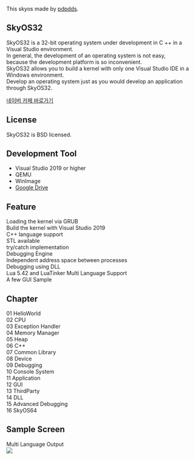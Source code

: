 This skyos made by [pdpdds](https://github.com/pdpdds, "orgauthor").

SkyOS32
----------------

SkyOS32 is a 32-bit operating system under development in C ++ in a Visual Studio environment.  
In general, the development of an operating system is not easy,  
because the development platform is so inconvenient.  
SkyOS32 allows you to build a kernel with only one Visual Studio IDE in a Windows environment.  
Develop an operating system just as you would develop an application through SkyOS32.  

[네이버 카페 바로가기](https://cafe.naver.com/codemasterproject)

License
-------

SkyOS32 is BSD licensed.

Development Tool
-------------------

* Visual Studio 2019 or higher  
* QEMU  
* WinImage  
* [Google Drive](https://drive.google.com/drive/folders/1KR2yITxhtZJaK7uHf54bP1nslQGdMFAS?usp=sharing)

Feature
-------

Loading the kernel via GRUB  
Build the kernel with Visual Studio 2019  
C++ language support  
STL available  
try/catch implementation  
Debugging Engine  
Independent address space between processes  
Debugging using DLL  
Lua 5.42 and LuaTinker 
Multi Language Support  
A few GUI Sample  

Chapter
-------

01 HelloWorld  
02 CPU  
03 Exception Handler  
04 Memory Manager  
05 Heap  
06 C++  
07 Common Library  
08 Device  
09 Debugging  
10 Console System  
11 Application  
12 GUI  
13 ThirdParty  
14 DLL  
15 Advanced Debugging  
16 SkyOS64  

Sample Screen
-------

Multi Language Output  
<img src="./img/localization.jpg">
